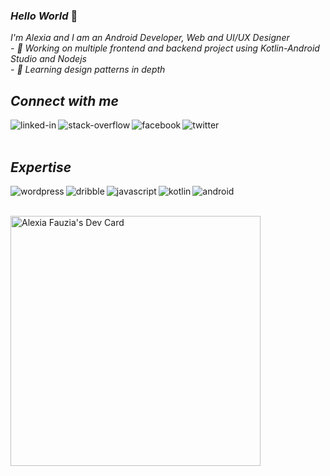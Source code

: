 ### ***Hello World*** 👋
*I'm Alexia and I am an Android Developer, Web and UI/UX Designer* 
<br>
*- 🔭 Working on multiple frontend and backend project using Kotlin-Android Studio and Nodejs*
<br>
*- 🌱 Learning design patterns in depth*
<br>

## ***Connect with me***

[<img align="left" alt="linked-in" src="https://img.shields.io/badge/linkedin-%230077B5.svg?&style=for-the-badge&logo=linkedin&logoColor=white" />](https://www.linkedin.com/in/alexia-fauzia-26b4b2172/)
[<img align="left" alt="stack-overflow" src="https://img.shields.io/badge/stack%20overflow-FE7A16?logo=stack-overflow&logoColor=white&style=for-the-badge" />](https://stackoverflow.com/users/15426019/alexia-fauzia)
[<img align="left" alt="facebook" src="https://img.shields.io/badge/facebook-%231877F2.svg?&style=for-the-badge&logo=facebook&logoColor=white" />](https://www.facebook.com/profile.php?id=100070242506817)
[<img align="left" alt="twitter" src="https://img.shields.io/badge/twitter-%231DA1F2.svg?&style=for-the-badge&logo=twitter&logoColor=white" />](https://twitter.com/fauzia_alexia)

<br>
<br>

## ***Expertise***


<img align="left" alt="wordpress" src="https://img.shields.io/badge/Wordpress-21759B?style=for-the-badge&logo=wordpress&logoColor=white" />
<img align="left" alt="dribble" src="https://img.shields.io/badge/Dribbble-EA4C89?style=for-the-badge&logo=dribbble&logoColor=white" />
<img align="left" alt="javascript" src="https://img.shields.io/badge/JavaScript-323330?style=for-the-badge&logo=javascript&logoColor=F7DF1E" />
<img align="left" alt="kotlin" src="https://img.shields.io/badge/Kotlin-0095D5?&style=for-the-badge&logo=kotlin&logoColor=white" />
<img align="left" alt="android" src="https://img.shields.io/badge/Android_Studio-3DDC84?style=for-the-badge&logo=android-studio&logoColor=white" />

<br>
<br>

<a href="https://app.daily.dev/Fauzia"><img src="https://api.daily.dev/devcards/8a73b08baf104999926162201fc4fa0e.png?r=ijn" width="400" alt="Alexia Fauzia's Dev Card"/></a>
<br>

